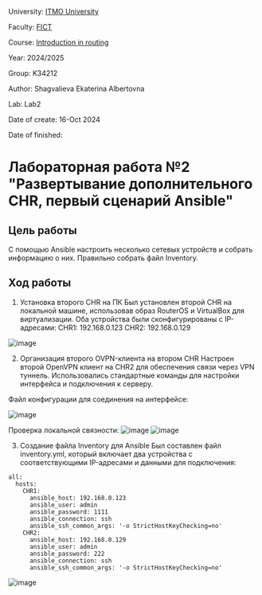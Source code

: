 University: [ITMO University](https://itmo.ru/ru/)

Faculty: [FICT](https://fict.itmo.ru)

Course: [Introduction in routing](https://github.com/itmo-ict-faculty/introduction-in-routing)

Year: 2024/2025

Group: K34212

Author: Shagvalieva Ekaterina Albertovna

Lab: Lab2

Date of create: 16-Oct 2024

Date of finished: 

# Лабораторная работa №2 "Развертывание дополнительного CHR, первый сценарий Ansible"

## Цель работы

С помощью Ansible настроить несколько сетевых устройств и собрать информацию о них. Правильно собрать файл Inventory.

## Ход работы

1. Установка второго CHR на ПК
   Был установлен второй CHR на локальной машине, использовав образ RouterOS и VirtualBox для виртуализации. Оба устройства были сконфигурированы с IP-адресами:
   CHR1: 192.168.0.123
   CHR2: 192.168.0.129

![image](https://github.com/user-attachments/assets/e997fc82-173e-4e4f-8161-98fb2ab0b3fb)

2. Организация второго OVPN-клиента на втором CHR
   Настроен второй OpenVPN клиент на CHR2 для обеспечения связи через VPN туннель. Использовались стандартные команды для настройки интерфейса и подключения к серверу. 




Файл конфигурации для соединения на интерфейсе:

![image](https://github.com/user-attachments/assets/e26415f0-4b52-4e9d-a354-ef10135af657)

Проверка локальной связности:
![image](https://github.com/user-attachments/assets/701b2ae3-edbc-4d88-a05d-e46a4ec5a014)
![image](https://github.com/user-attachments/assets/69accc23-a7f7-4a21-b2d6-39cfa6ce0e85)

3. Создание файла Inventory для Ansible
   Был составлен файл inventory.yml, который включает два устройства с соответствующими IP-адресами и данными для подключения:

```
all:
  hosts:
    CHR1:
      ansible_host: 192.168.0.123
      ansible_user: admin
      ansible_password: 1111
      ansible_connection: ssh
      ansible_ssh_common_args: '-o StrictHostKeyChecking=no'
    CHR2:
      ansible_host: 192.168.0.129
      ansible_user: admin
      ansible_password: 222
      ansible_connection: ssh
      ansible_ssh_common_args: '-o StrictHostKeyChecking=no'
```

![image](https://github.com/user-attachments/assets/956699b2-780b-495f-82a2-77d9b4f714de)





